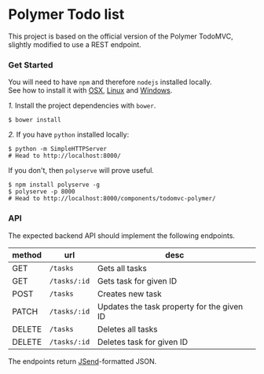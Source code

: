 # Polymer Todo list

This project is based on the official version of the Polymer TodoMVC, slightly modified to use a REST endpoint.

### Get Started

You will need to have `npm` and therefore `nodejs` installed locally.  
See how to install it with [OSX](http://coolestguidesontheplanet.com/installing-node-js-osx-10-9-mavericks/), [Linux](https://www.digitalocean.com/community/tutorials/how-to-install-node-js-on-an-ubuntu-14-04-server) and [Windows](http://blog.teamtreehouse.com/install-node-js-npm-windows).

*1.* Install the project dependencies with `bower`.

    $ bower install

*2.* If you have `python` installed locally:

    $ python -m SimpleHTTPServer
    # Head to http://localhost:8000/

If you don't, then `polyserve` will prove useful.

    $ npm install polyserve -g
    $ polyserve -p 8000
    # Head to http://localhost:8000/components/todomvc-polymer/

### API
 
The expected backend API should implement the following endpoints.

| method | url | desc |
|---|---|---|
| GET | `/tasks`| Gets all tasks
| GET | `/tasks/:id`| Gets task for given ID
| POST | `/tasks`| Creates new task
| PATCH | `/tasks/:id`| Updates the task property for the given ID
| DELETE | `/tasks` | Deletes all tasks
| DELETE | `/tasks/:id` | Deletes task for given ID

The endpoints return [JSend](https://labs.omniti.com/labs/jsend)-formatted JSON.
